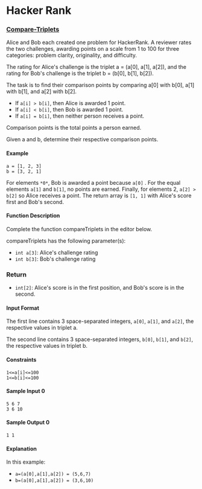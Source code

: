 # Hacker Rank 

### [Compare-Triplets](https://www.hackerrank.com/challenges/compare-the-triplets/problem?isFullScreen=true&h_r=next-challenge&h_v=zen)

Alice and Bob each created one problem for HackerRank. A reviewer rates the two challenges, awarding points on a scale from 1 to 100 for three categories: problem clarity, originality, and difficulty.

The rating for Alice's challenge is the triplet a = (a[0], a[1], a[2]), and the rating for Bob's challenge is the triplet b = (b[0], b[1], b[2]).

The task is to find their comparison points by comparing a[0] with b[0], a[1] with b[1], and a[2] with b[2].

- If ```a[i] > b[i]```, then Alice is awarded 1 point.
- If ```a[i] < b[i]```, then Bob is awarded 1 point.
- If ```a[i] = b[i]```, then neither person receives a point.

Comparison points is the total points a person earned.

Given a and b, determine their respective comparison points.


#### Example


```
a = [1, 2, 3]
b = [3, 2, 1]
```
For elements ```*0*```, Bob is awarded a point because ```a[0]``` .
For the equal elements ```a[1]``` and ```b[1]```, no points are earned.
Finally, for elements 2, ```a[2] > b[2]``` so Alice receives a point.
The return array is ```[1, 1]``` with Alice's score first and Bob's second.


#### Function Description
Complete the function compareTriplets in the editor below.

compareTriplets has the following parameter(s):

- ```int a[3]```: Alice's challenge rating
- ```int b[3]```: Bob's challenge rating


### Return
- ```int[2]```: Alice's score is in the first position, and Bob's score is in the second.


#### Input Format
The first line contains 3 space-separated integers, `a[0]`, `a[1]`, and `a[2]`, the respective values in triplet a.

The second line contains 3 space-separated integers, `b[0]`, `b[1]`, and `b[2]`, the respective values in triplet b.


#### Constraints
```
1<=a[i]<=100
1<=b[i]<=100
```


#### Sample Input 0 
```
5 6 7
3 6 10
```


#### Sample Output 0 
```
1 1
```


#### Explanation
In this example:
- `a=(a[0],a[1],a[2]) = (5,6,7)`
- `b=(a[0],a[1],a[2]) = (3,6,10)`
